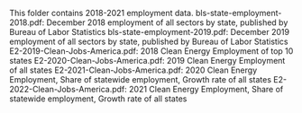 This folder contains 2018-2021 employment data.
bls-state-employment-2018.pdf: December 2018 employment of all sectors by state, published by Bureau of Labor Statistics
bls-state-employment-2019.pdf: December 2019 employment of all sectors by state, published by Bureau of Labor Statistics
E2-2019-Clean-Jobs-America.pdf: 2018 Clean Energy Employment of top 10 states
E2-2020-Clean-Jobs-America.pdf: 2019 Clean Energy Employment of all states
E2-2021-Clean-Jobs-America.pdf: 2020 Clean Energy Employment, Share of statewide employment, Growth rate of all states
E2-2022-Clean-Jobs-America.pdf: 2021 Clean Energy Employment, Share of statewide employment, Growth rate of all states
